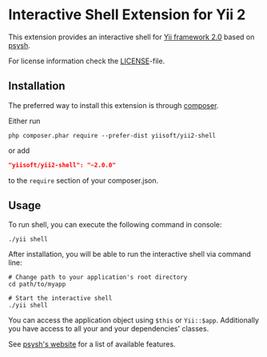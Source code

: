 Interactive Shell Extension for Yii 2
=====================================

This extension provides an interactive shell for [Yii framework 2.0](http://www.yiiframework.com) based on [psysh](http://psysh.org/).

For license information check the [LICENSE](LICENSE.md)-file.


Installation
------------

The preferred way to install this extension is through [composer](http://getcomposer.org/download/).

Either run

```
php composer.phar require --prefer-dist yiisoft/yii2-shell
```

or add

```json
"yiisoft/yii2-shell": "~2.0.0"
```

to the `require` section of your composer.json.


Usage
-----

To run shell, you can execute the following command in console:

```
./yii shell
```

After installation, you will be able to run the interactive shell via command line:

```
# Change path to your application's root directory
cd path/to/myapp

# Start the interactive shell
./yii shell
```

You can access the application object using `$this` or `Yii::$app`. Additionally you have access to all your and your dependencies' classes.

See [psysh's website](http://psysh.org/#features) for a list of available features.


